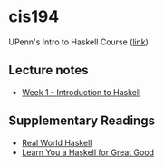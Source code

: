 # cis194
UPenn's Intro to Haskell Course ([link](https://www.seas.upenn.edu/~cis1940/spring13/lectures.html))

## Lecture notes
* [Week 1 - Introduction to Haskell](./week01/notes.md)

## Supplementary Readings
* [Real World Haskell](../real-world-haskell)
* [Learn You a Haskell for Great Good](../learn-you-a-haskell)